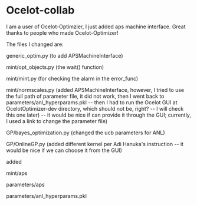 # Ocelot-collab
I am a user of Ocelot-Optimzier, I just added aps machine interface. Great thanks to people who made Ocelot-Optimizer!

The files I changed are:

generic_optim.py  (to add APSMachineInterface)

mint/opt_objects.py   (the wait() function)

mint/mint.py     (for checking the alarm in the error_func)

mint/normscales.py  (added APSMachineInterface,   however, I tried to use the full path of parameter file, it did not work, then I went back to parameters/anl_hyperparams.pkl -- then I had to run the Ocelot GUI at OcelotOptimizer-dev directory, which should not be, right? -- I will check this one later) --  it would be nice if can provide it through the GUI; currently, I used a link to change the parameter file)

GP/bayes_optimization.py  (changed the ucb parameters for ANL)

GP/OnlineGP.py   (added different kernel per Adi Hanuka's instruction -- it would be nice if we can choose it from the GUI)


added

mint/aps

parameters/aps

parameters/anl_hyperparams.pkl

